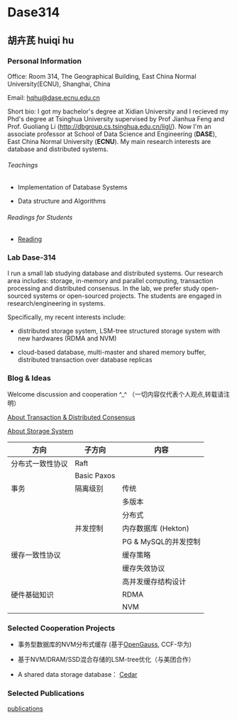 # Dase314

## 胡卉芪 huiqi hu


###  Personal Information 


Office: Room 314, The Geographical Building, East China Normal University(ECNU), Shanghai, China

Email: hqhu@dase.ecnu.edu.cn

Short bio: I got my bachelor's degree at Xidian University and I recieved my Phd's degree at Tsinghua University supervised by Prof Jianhua Feng and Prof. Guoliang Li (<http://dbgroup.cs.tsinghua.edu.cn/ligl/>). Now I'm an associate professor at School of Data Science and Engineering (**DASE**), East China Normal University (**ECNU**). My main research interests are database and distributed systems.


###### Teachings

* Implementation of Database Systems

* Data structure and Algorithms


###### Readings for Students


* [Reading](https://github.com/dase314ecnu/huiqihu.github.io/blob/master/readings/reading2020.md)

###  Lab Dase-314

I run a small lab studying database and distributed systems. Our research area includes: storage, in-memory and parallel computing,  transaction processing and distributed consensus. In the lab, we prefer study open-sourced systems or open-sourced projects. The students are engaged in research/engineering in systems.

Specifically, my recent interests include:

* distributed storage system, LSM-tree structured storage system with new hardwares (RDMA and NVM)

* cloud-based database, multi-master and shared memory buffer, distributed transaction over database replicas



### Blog & Ideas


Welcome  discussion and cooperation ^_^ （一切内容仅代表个人观点,转载请注明）

[About Transaction & Distributed Consensus](https://github.com/dase314ecnu/huiqihu.github.io/blob/master/template/index.md)


[About Storage System]()


|  方向   | 子方向  |  内容|
|  ----  | ----  | ----|
|  分布式一致性协议  |  Raft  |      |
|         | Basic Paxos |       |
|  事务  |  隔离级别       |   传统   |
|      |        |   多版本   |
|      |        |   分布式    |
|      |    并发控制 | 内存数据库 (Hekton)|
|      |          | PG & MySQL的并发控制|
|缓存一致性协议|       |   缓存策略   |
|             |       |   缓存失效协议   |
|             |        | 高并发缓存结构设计|
|硬件基础知识  |        | RDMA| 
|             |        | NVM |





### Selected Cooperation Projects

* 事务型数据库的NVM分布式缓存 (基于[OpenGauss](https://opengauss.org/en/), CCF-华为)

* 基于NVM/DRAM/SSD混合存储的LSM-tree优化（与美团合作）

* A shared data storage database： [Cedar](https://github.com/daseECNU/Cedar)


### Selected Publications

[publications](https://github.com/dase314ecnu/huiqihu.github.io/blob/master/publication.md)
  












